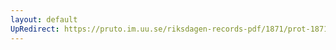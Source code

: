 ```yaml
---
layout: default
UpRedirect: https://pruto.im.uu.se/riksdagen-records-pdf/1871/prot-1871--fk--512/prot-1871--fk--512_027.pdf
---
```

